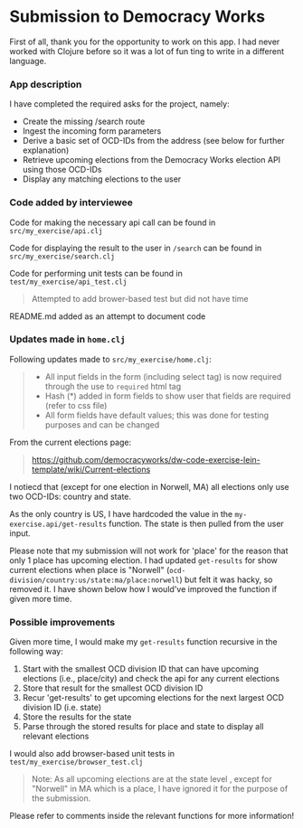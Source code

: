 # Submission to Democracy Works

First of all, thank you for the opportunity to work on this app. I had never worked with Clojure before so it was a lot of fun ting to write in a different language.

### App description
I have completed the required asks for the project, namely:
* Create the missing /search route
* Ingest the incoming form parameters
* Derive a basic set of OCD-IDs from the address (see below for further explanation)
* Retrieve upcoming elections from the Democracy Works election API using those OCD-IDs
* Display any matching elections to the user

### Code added by interviewee

Code for making the necessary api call can be found in `src/my_exercise/api.clj`

Code for displaying the result to the user in `/search` can be found in `src/my_exercise/search.clj`

Code for performing unit tests can be found in `test/my_exercise/api_test.clj`
>Attempted to add brower-based test but did not have time

README.md added as an attempt to document code

### Updates made in `home.clj`

Following updates made to `src/my_exercise/home.clj`:
>* All input fields in the form (including select tag) is now required through the use to `required` html tag
>* Hash (*) added in form fields to show user that fields are required (refer to css file)
>* All form fields have default values; this was done for testing purposes and can be changed

From the current elections page:
> https://github.com/democracyworks/dw-code-exercise-lein-template/wiki/Current-elections

I notiecd that (except for one election in Norwell, MA) all elections only use two OCD-IDs: country and state.

As the only country is US, I have hardcoded the value in the `my-exercise.api/get-results` function. The state is then pulled from the user input.

Please note that my submission will not work for 'place' for the reason that only 1 place has upcoming election. I had updated `get-results` for show current elections when place is "Norwell" (`ocd-division/country:us/state:ma/place:norwell`) but felt it was hacky, so removed it. I have shown below how I would've improved the function if given more time.

### Possible improvements
Given more time, I would make my `get-results` function recursive in the following way:

1. Start with the smallest OCD division ID that can have upcoming elections (i.e., place/city) and check the api for any current elections
2. Store that result for the smallest OCD division ID
3. Recur 'get-results' to get upcoming elections for the next largest OCD division ID (i.e. state)
4. Store the results for the state
5. Parse through the stored results for place and state to display all relevant elections

I would also add browser-based unit tests in `test/my_exercise/browser_test.clj`

> Note: As all upcoming elections are at the state level , except for "Norwell" in MA which is a place, I have ignored it for the purpose of the submission. 

Please refer to comments inside the relevant functions for more information!